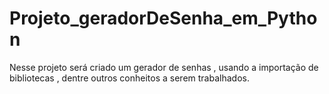 # Projeto_geradorDeSenha_em_Python

Nesse projeto será criado um gerador de senhas , usando a importação de bibliotecas , dentre outros conheitos a serem trabalhados.
